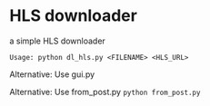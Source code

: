 # HLS downloader
a simple HLS downloader

```
Usage: python dl_hls.py <FILENAME> <HLS_URL>
```

Alternative: Use gui.py

Alternative: Use from_post.py `python from_post.py`